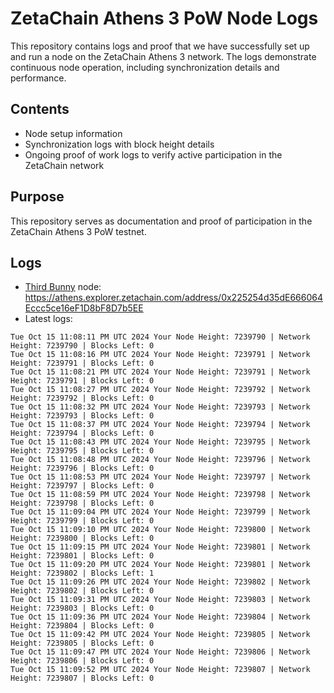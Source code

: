 # ZetaChain Athens 3 PoW Node Logs
This repository contains logs and proof that we have successfully set up and run a node on the ZetaChain Athens 3 network. The logs demonstrate continuous node operation, including synchronization details and performance.

## Contents
- Node setup information
- Synchronization logs with block height details
- Ongoing proof of work logs to verify active participation in the ZetaChain network

## Purpose
This repository serves as documentation and proof of participation in the ZetaChain Athens 3 PoW testnet.

## Logs

- [Third Bunny](https://thirdbunny.xyz/) node: https://athens.explorer.zetachain.com/address/0x225254d35dE666064Eccc5ce16eF1D8bF8D7b5EE
- Latest logs:
```
Tue Oct 15 11:08:11 PM UTC 2024 Your Node Height: 7239790 | Network Height: 7239790 | Blocks Left: 0
Tue Oct 15 11:08:16 PM UTC 2024 Your Node Height: 7239791 | Network Height: 7239791 | Blocks Left: 0
Tue Oct 15 11:08:21 PM UTC 2024 Your Node Height: 7239791 | Network Height: 7239791 | Blocks Left: 0
Tue Oct 15 11:08:27 PM UTC 2024 Your Node Height: 7239792 | Network Height: 7239792 | Blocks Left: 0
Tue Oct 15 11:08:32 PM UTC 2024 Your Node Height: 7239793 | Network Height: 7239793 | Blocks Left: 0
Tue Oct 15 11:08:37 PM UTC 2024 Your Node Height: 7239794 | Network Height: 7239794 | Blocks Left: 0
Tue Oct 15 11:08:43 PM UTC 2024 Your Node Height: 7239795 | Network Height: 7239795 | Blocks Left: 0
Tue Oct 15 11:08:48 PM UTC 2024 Your Node Height: 7239796 | Network Height: 7239796 | Blocks Left: 0
Tue Oct 15 11:08:53 PM UTC 2024 Your Node Height: 7239797 | Network Height: 7239797 | Blocks Left: 0
Tue Oct 15 11:08:59 PM UTC 2024 Your Node Height: 7239798 | Network Height: 7239798 | Blocks Left: 0
Tue Oct 15 11:09:04 PM UTC 2024 Your Node Height: 7239799 | Network Height: 7239799 | Blocks Left: 0
Tue Oct 15 11:09:10 PM UTC 2024 Your Node Height: 7239800 | Network Height: 7239800 | Blocks Left: 0
Tue Oct 15 11:09:15 PM UTC 2024 Your Node Height: 7239801 | Network Height: 7239801 | Blocks Left: 0
Tue Oct 15 11:09:20 PM UTC 2024 Your Node Height: 7239801 | Network Height: 7239802 | Blocks Left: 1
Tue Oct 15 11:09:26 PM UTC 2024 Your Node Height: 7239802 | Network Height: 7239802 | Blocks Left: 0
Tue Oct 15 11:09:31 PM UTC 2024 Your Node Height: 7239803 | Network Height: 7239803 | Blocks Left: 0
Tue Oct 15 11:09:36 PM UTC 2024 Your Node Height: 7239804 | Network Height: 7239804 | Blocks Left: 0
Tue Oct 15 11:09:42 PM UTC 2024 Your Node Height: 7239805 | Network Height: 7239805 | Blocks Left: 0
Tue Oct 15 11:09:47 PM UTC 2024 Your Node Height: 7239806 | Network Height: 7239806 | Blocks Left: 0
Tue Oct 15 11:09:52 PM UTC 2024 Your Node Height: 7239807 | Network Height: 7239807 | Blocks Left: 0
```
